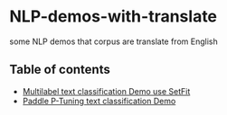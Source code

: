 # NLP-demos-with-translate
some NLP demos that corpus are translate from English

## Table of contents

* [Multilabel text classification Demo use SetFit ](https://github.com/svjack/NLP-demos-with-translate/blob/main/setfit_text_classification_multilabel_zh.md)
* [Paddle P-Tuning text classification Demo](https://github.com/svjack/NLP-demos-with-translate/tree/main/ethos_to_p_tuning)
